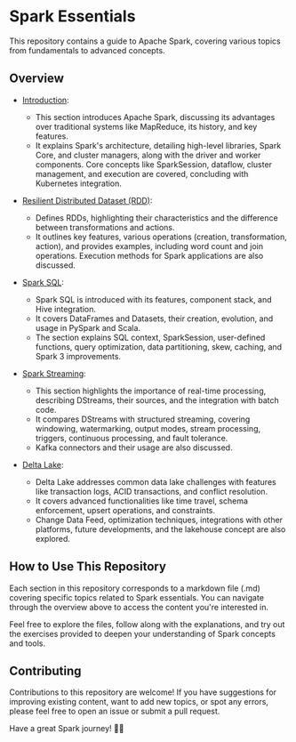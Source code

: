 # Spark Essentials
This repository contains a guide to Apache Spark, covering various topics from fundamentals to advanced concepts.

## Overview
- [Introduction](01%20Introduction.md): 
  - This section introduces Apache Spark, discussing its advantages over traditional systems like MapReduce, its history, and key features. 
  - It explains Spark's architecture, detailing high-level libraries, Spark Core, and cluster managers, along with the driver and worker components. Core concepts like SparkSession, dataflow, cluster management, and execution are covered, concluding with Kubernetes integration.

- [Resilient Distributed Dataset (RDD)](02%20RDD.md): 
  - Defines RDDs, highlighting their characteristics and the difference between transformations and actions. 
  - It outlines key features, various operations (creation, transformation, action), and provides examples, including word count and join operations. Execution methods for Spark applications are also discussed.

- [Spark SQL](03%20Spark%20SQL.md): 
  - Spark SQL is introduced with its features, component stack, and Hive integration. 
  - It covers DataFrames and Datasets, their creation, evolution, and usage in PySpark and Scala. 
  - The section explains SQL context, SparkSession, user-defined functions, query optimization, data partitioning, skew, caching, and Spark 3 improvements.

- [Spark Streaming](04%20Spark%20Streaming.md): 
  - This section highlights the importance of real-time processing, describing DStreams, their sources, and the integration with batch code. 
  - It compares DStreams with structured streaming, covering windowing, watermarking, output modes, stream processing, triggers, continuous processing, and fault tolerance. 
  - Kafka connectors and their usage are also discussed.

- [Delta Lake](05%20Delta%20Lake.md): 
  - Delta Lake addresses common data lake challenges with features like transaction logs, ACID transactions, and conflict resolution. 
  - It covers advanced functionalities like time travel, schema enforcement, upsert operations, and constraints. 
  - Change Data Feed, optimization techniques, integrations with other platforms, future developments, and the lakehouse concept are also explored.



## How to Use This Repository
Each section in this repository corresponds to a markdown file (.md) covering specific topics related to Spark essentials. You can navigate through the overview above to access the content you're interested in.

Feel free to explore the files, follow along with the explanations, and try out the exercises provided to deepen your understanding of Spark concepts and tools.

## Contributing

Contributions to this repository are welcome! If you have suggestions for improving existing content, want to add new topics, or spot any errors, please feel free to open an issue or submit a pull request.

Have a great Spark journey! 🚀🌟

